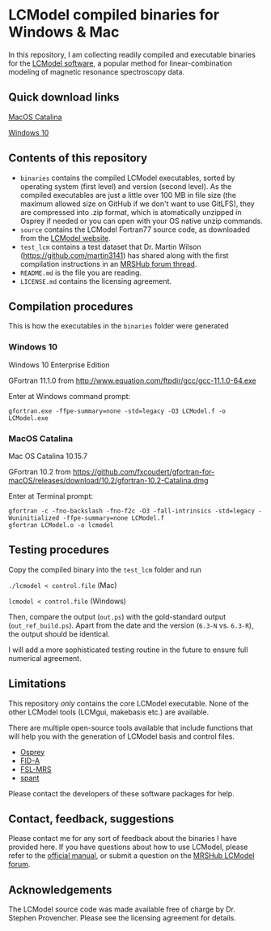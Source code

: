 # LCModel compiled binaries for Windows & Mac

In this repository, I am collecting readily compiled and executable binaries for the [LCModel software](http://s-provencher.com/lcmodel.shtml), a popular method for linear-combination modeling of magnetic resonance spectroscopy data.

## Quick download links

[MacOS Catalina](/binaries/macos/catalina/lcmodel.zip)

[Windows 10](/binaries/win/win10/LCModel.exe.zip)

## Contents of this repository

- `binaries` contains the compiled LCModel executables, sorted by operating system (first level) and version (second level). As the compiled executables are just a little over 100 MB in file size (the maximum allowed size on GitHub if we don't want to use GitLFS), they are compressed into .zip format, which is atomatically unzipped in Osprey if needed or you can open with your OS native unzip commands.
- `source` contains the LCModel Fortran77 source code, as downloaded from the [LCModel website](http://s-provencher.com/pub/LCModel/source.zip).
- `test_lcm` contains a test dataset that Dr. Martin Wilson (https://github.com/martin3141) has shared along with the first compilation instructions in an [MRSHub forum thread](https://forum.mrshub.org/t/building-lcmodel/317).
- `README.md` is the file you are reading.
- `LICENSE.md` contains the licensing agreement.

## Compilation procedures

This is how the executables in the `binaries` folder were generated

### Windows 10

Windows 10 Enterprise Edition

GFortran 11.1.0 from http://www.equation.com/ftpdir/gcc/gcc-11.1.0-64.exe

Enter at Windows command prompt:

`gfortran.exe -ffpe-summary=none -std=legacy -O3 LCModel.f -o LCModel.exe`

### MacOS Catalina

Mac OS Catalina 10.15.7

GFortran 10.2 from https://github.com/fxcoudert/gfortran-for-macOS/releases/download/10.2/gfortran-10.2-Catalina.dmg

Enter at Terminal prompt:

```
gfortran -c -fno-backslash -fno-f2c -O3 -fall-intrinsics -std=legacy -Wuninitialized -ffpe-summary=none LCModel.f
gfortran LCModel.o -o lcmodel
```

## Testing procedures

Copy the compiled binary into the `test_lcm` folder and run

`./lcmodel < control.file` (Mac)

`lcmodel < control.file` (Windows)

Then, compare the output (`out.ps`) with the gold-standard output (`out_ref_build.ps`).
Apart from the date and the version (`6.3-N` vs. `6.3-R`), the output should be identical.

I will add a more sophisticated testing routine in the future to ensure full numerical agreement.

## Limitations

This repository *only* contains the core LCModel executable. None of the other LCModel tools (LCMgui, makebasis etc.) are available.

There are multiple open-source tools available that include functions that will help you with the generation of LCModel basis and control files.
- [Osprey](https://github.com/schorschinho/osprey)
- [FID-A](https://github.com/cic-methods/fid-a)
- [FSL-MRS](https://github.com/wexeee/fsl_mrs)
- [spant](https://github.com/martin3141/spant)

Please contact the developers of these software packages for help.

## Contact, feedback, suggestions

Please contact me for any sort of feedback about the binaries I have provided here.
If you have questions about how to use LCModel, please refer to the [official manual](http://s-provencher.com/pub/LCModel/manual/manual.pdf), or submit a question on the [MRSHub LCModel forum](https://forum.mrshub.org/c/mrs-software/lcmodel/8).

## Acknowledgements

The LCModel source code was made available free of charge by Dr. Stephen Provencher. Please see the licensing agreement for details.

